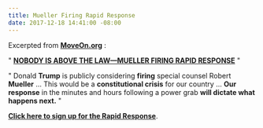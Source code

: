 ```yaml
---
title: Mueller Firing Rapid Response
date: 2017-12-18 14:41:00 -08:00
---
```


Excerpted from [**MoveOn.org**](https://front.moveon.org/) :

"  **[NOBODY IS ABOVE THE LAW—MUELLER FIRING RAPID RESPONSE](https://www.trumpisnotabovethelaw.org/event/mueller-firing-rapid-response/search/?from=@)**  "

"  Donald **Trump** is publicly considering **firing** special counsel Robert **Mueller** ... This would be a **constitutional crisis** for our country ... **Our response** in the minutes and hours following a power grab **will dictate what happens next.**  "

[**Click here to sign up for the Rapid Response**](https://act.moveon.org/event/mueller-firing-rapid-response-events/search/).